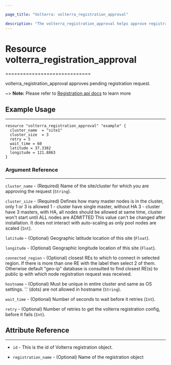 ```yaml
---

page_title: "Volterra: volterra_registration_approval"

description: "The volterra_registration_approval helps approve registration request"
---
```


# Resource volterra_registration_approval
=============================

volterra_registration_approval approves pending registration request.

~> **Note:** Please refer to [Registration api docs](https://volterra.io/docs/api/registration#operation/ves.io.schema.registration.CustomAPI.RegistrationApprove) to learn more

## Example Usage
----------------

```hcl
resource "volterra_registration_approval" "example" {
  cluster_name  = "site1"
  cluster_size  = 3
  retry = 5
  wait_time = 60
  latitude = 37.3382
  longitude = 121.8863
}

```

### Argument Reference
----------------------

`cluster_name` - (Required) Name of the site/cluster for which you are approving the request (`String`).

`cluster_size` - (Required) Defines how many master nodes is in the cluster, only 1 or 3 is allowed 1 - cluster have single master, without HA 3 - cluster have 3 masters, with HA, all nodes should be allowed at same time, cluster won't start until ALL nodes are ADMITTED This value can't be changed after installation. It does not interact with auto-scaling as only pool nodes are scaled (`Int`).

`latitude` - (Optional) Geographic latitude location of this site (`Float`).

`longitude` - (Optional) Geographic longitude location of this site (`Float`).

`connected_region` - (Optional) closest REs to which to connect in selected region. If there is more than one RE with the label then select 2 of them. Otherwise default "geo-ip" database is consulted to find closest RE(s) to  public ip with which node registration request was received.

`hostname` - (Optional) Must be unique in entire cluster and same as OS settings. '.' (dots) are not allowed in hostname (`String`).

`wait_time` - (Optional) Number of seconds to wait before it retries (`Int`).

`retry` - (Optional) Number of retries to get the volterra registration config, before it fails (`Int`).


## Attribute Reference
----------------------

-	`id` - This is the id of Volterra registration object.

- `registration_name` - (Optional) Name of the registration object
